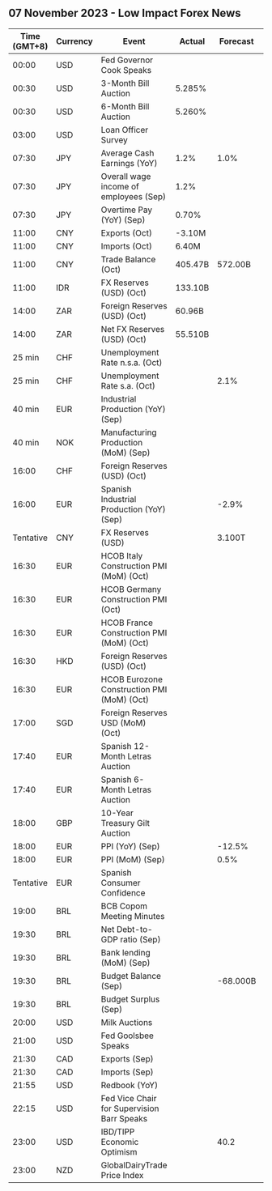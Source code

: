 ## 07 November 2023 - Low Impact Forex News

| Time (GMT+8) | Currency | Event | Actual | Forecast | Previous |
|------|----------|-------|--------|----------|----------|
| 00:00 | USD | Fed Governor Cook Speaks |  |  |  |
| 00:30 | USD | 3-Month Bill Auction | 5.285% |  | 5.325% |
| 00:30 | USD | 6-Month Bill Auction | 5.260% |  | 5.320% |
| 03:00 | USD | Loan Officer Survey |  |  |  |
| 07:30 | JPY | Average Cash Earnings (YoY) | 1.2% | 1.0% | 0.8% |
| 07:30 | JPY | Overall wage income of employees (Sep) | 1.2% |  | 0.8% |
| 07:30 | JPY | Overtime Pay (YoY) (Sep) | 0.70% |  | 0.20% |
| 11:00 | CNY | Exports (Oct) | -3.10M |  | -0.60M |
| 11:00 | CNY | Imports (Oct) | 6.40M |  | -0.80M |
| 11:00 | CNY | Trade Balance (Oct) | 405.47B | 572.00B | 558.74B |
| 11:00 | IDR | FX Reserves (USD) (Oct) | 133.10B |  | 134.90B |
| 14:00 | ZAR | Foreign Reserves (USD) (Oct) | 60.96B |  | 61.13B |
| 14:00 | ZAR | Net FX Reserves (USD) (Oct) | 55.510B |  | 54.980B |
| 25 min | CHF | Unemployment Rate n.s.a. (Oct) |  |  | 2.0% |
| 25 min | CHF | Unemployment Rate s.a. (Oct) |  | 2.1% | 2.1% |
| 40 min | EUR | Industrial Production (YoY) (Sep) |  |  | -1.75% |
| 40 min | NOK | Manufacturing Production (MoM) (Sep) |  |  | 1.5% |
| 16:00 | CHF | Foreign Reserves (USD) (Oct) |  |  | 678.4B |
| 16:00 | EUR | Spanish Industrial Production (YoY) (Sep) |  | -2.9% | -3.4% |
| Tentative | CNY | FX Reserves (USD) |  | 3.100T | 3.115T |
| 16:30 | EUR | HCOB Italy Construction PMI (MoM) (Oct) |  |  | 49.8 |
| 16:30 | EUR | HCOB Germany Construction PMI (Oct) |  |  | 39.3 |
| 16:30 | EUR | HCOB France Construction PMI (MoM) (Oct) |  |  | 43.7 |
| 16:30 | HKD | Foreign Reserves (USD) (Oct) |  |  | 415.70B |
| 16:30 | EUR | HCOB Eurozone Construction PMI (MoM) (Oct) |  |  | 43.6 |
| 17:00 | SGD | Foreign Reserves USD (MoM) (Oct) |  |  | 337.4B |
| 17:40 | EUR | Spanish 12-Month Letras Auction |  |  | 3.862% |
| 17:40 | EUR | Spanish 6-Month Letras Auction |  |  | 3.823% |
| 18:00 | GBP | 10-Year Treasury Gilt Auction |  |  | 4.444% |
| 18:00 | EUR | PPI (YoY) (Sep) |  | -12.5% | -11.5% |
| 18:00 | EUR | PPI (MoM) (Sep) |  | 0.5% | 0.6% |
| Tentative | EUR | Spanish Consumer Confidence |  |  | 77.2 |
| 19:00 | BRL | BCB Copom Meeting Minutes |  |  |  |
| 19:30 | BRL | Net Debt-to-GDP ratio (Sep) |  |  | 59.9% |
| 19:30 | BRL | Bank lending (MoM) (Sep) |  |  | 1.1% |
| 19:30 | BRL | Budget Balance (Sep) |  | -68.000B | -106.561B |
| 19:30 | BRL | Budget Surplus (Sep) |  |  | -22.830B |
| 20:00 | USD | Milk Auctions |  |  | 3,202.0 |
| 21:00 | USD | Fed Goolsbee Speaks |  |  |  |
| 21:30 | CAD | Exports (Sep) |  |  | 64.56B |
| 21:30 | CAD | Imports (Sep) |  |  | 63.84B |
| 21:55 | USD | Redbook (YoY) |  |  | 5.3% |
| 22:15 | USD | Fed Vice Chair for Supervision Barr Speaks |  |  |  |
| 23:00 | USD | IBD/TIPP Economic Optimism |  | 40.2 | 36.3 |
| 23:00 | NZD | GlobalDairyTrade Price Index |  |  | 4.3% |
